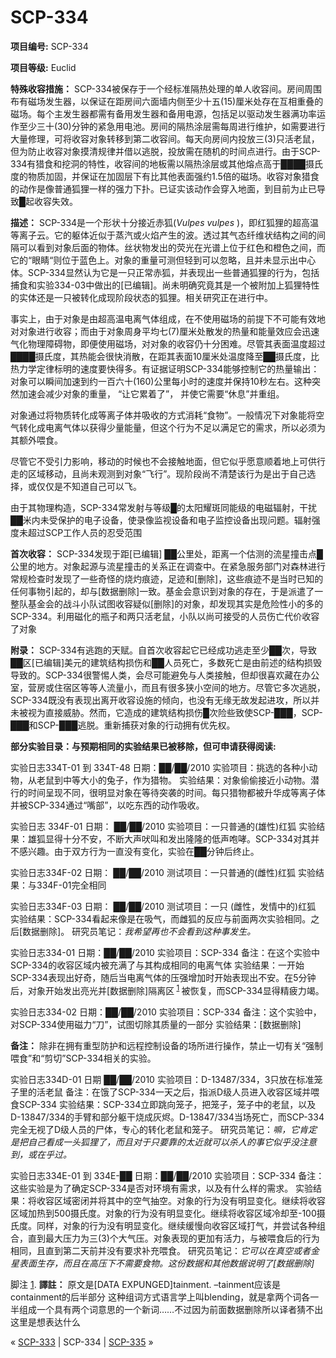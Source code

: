 # SCP-334
                        


**项目编号:**  SCP-334

**项目等级:**  Euclid

**特殊收容措施：** SCP-334被保存于一个经标准隔热处理的单人收容间。房间周围布有磁场发生器，以保证在距房间六面墙内侧至少十五(15)厘米处存在互相重叠的磁场。每个主发生器都需有备用发生器和备用电源，包括足以驱动发生器满功率运作至少三十(30)分钟的紧急用电池。房间的隔热涂层需每周进行维护，如需要进行大量修理，可将收容对象转移到第二收容间。每天向房间内投放三(3)只活老鼠，但为防止收容对象摸清规律并借以逃脱，投放需在随机的时间点进行。由于SCP-334有猎食和挖洞的特性，收容间的地板需以隔热涂层或其他熔点高于████摄氏度的物质加固，并保证在加固层下有比其他表面强约1.5倍的磁场。收容对象猎食的动作是像普通狐狸一样的强力下扑。已证实该动作会穿入地面，到目前为止已导致█起收容失效。

**描述：** SCP-334是一个形状十分接近赤狐(*Vulpes vulpes* )，即红狐狸的超高温等离子云。它的躯体近似于蒸汽或火焰产生的波。透过其气态纤维状结构之间的间隔可以看到对象后面的物体。丝状物发出的荧光在光谱上位于红色和橙色之间，而它的“眼睛“则位于蓝色上。对象的重量可测但轻到可以忽略，且并未显示出中心体。SCP-334显然认为它是一只正常赤狐，并表现出一些普通狐狸的行为，包括捕食和实验334-03中做出的[已编辑]。尚未明确究竟其是一个被附加上狐狸特性的实体还是一只被转化成现阶段状态的狐狸。相关研究正在进行中。

事实上，由于对象是由超高温电离气体组成，在不使用磁场的前提下不可能有效地对对象进行收容；而由于对象周身平均七(7)厘米处散发的热量和能量效应会迅速气化物理障碍物，即便使用磁场，对对象的收容仍十分困难。尽管其表面温度超过████摄氏度，其热能会很快消散，在距其表面10厘米处温度降至██摄氏度，比热力学定律标明的速度要快得多。有证据证明SCP-334能够控制它的热量输出：对象可以瞬间加速到约一百六十(160)公里每小时的速度并保持10秒左右。这种突然加速会减少对象的重量， “让它累着了”， 并使它需要“休息”并重组。

对象通过将物质转化成等离子体并吸收的方式消耗“食物”。一般情况下对象能将空气转化成电离气体以获得少量能量，但这个行为不足以满足它的需求，所以必须为其额外喂食。

尽管它不受引力影响，移动的时候也不会接触地面，但它似乎愿意顺着地上可供行走的区域移动，且尚未观测到对象“飞行”。现阶段尚不清楚该行为是出于自己选择，或仅仅是不知道自己可以飞。

由于其物理构造，SCP-334常发射与等级█的太阳耀斑同能级的电磁辐射，干扰██米内未受保护的电子设备，使录像监视设备和电子监控设备出现问题。辐射强度未超过SCP工作人员的忍受范围

**首次收容：** SCP-334发现于距[已编辑] ██公里处，距离一个估测的流星撞击点█公里的地方。对象起源与流星撞击的关系正在调查中。在紧急服务部门对森林进行常规检查时发现了一些奇怪的烧灼痕迹，足迹和[删除]，这些痕迹不是当时已知的任何事物引起的，却与[数据删除]一致。基金会意识到对象的存在，于是派遣了一整队基金会的战斗小队试图收容疑似[删除]的对象，却发现其实是危险性小的多的SCP-334。利用磁化的瓶子和两只活老鼠，小队以尚可接受的人员伤亡代价收容了对象

**附录：** SCP-334有逃跑的天赋。自首次收容起它已经成功逃走至少██次，导致██区[已编辑]美元的建筑结构损伤和██人员死亡，多数死亡是由前述的结构损毁导致的。SCP-334很警惕人类，会尽可能避免与人类接触，但却很喜欢藏在办公室，营房或住宿区等等人流量小，而且有很多狭小空间的地方。尽管它多次逃脱，SCP-334既没有表现出离开收容设施的倾向，也没有无缘无故发起进攻，所以并未被视为直接威胁。然而，它造成的建筑结构损伤█次险些致使SCP-███，SCP-███和SCP-███逃脱。重新捕获对象的行动拥有优先权。

**部分实验目录：与预期相同的实验结果已被移除，但可申请获得阅读:** 

实验日志334T-01 到 334T-48
日期：██/██/2010
实验项目：挑选的各种小动物，从老鼠到中等大小的兔子，作为猎物。
实验结果：对象偷偷接近小动物。潜行的时间呈现不同，很明显对象在等待突袭的时间。每只猎物都被升华成等离子体并被SCP-334通过“嘴部”，以吃东西的动作吸收。

实验日志 334F-01
日期： ██/██/2010
实验项目：一只普通的(雄性)红狐
实验结果：雄狐显得十分不安，不断大声吠叫和发出隆隆的低声咆哮。SCP-334对其并不感兴趣。由于双方行为一直没有变化，实验在██分钟后终止。

实验日志334F-02
日期： ██/██/2010
测试项目：一只普通的(雌性)红狐
实验结果：与334F-01完全相同

实验日志334F-03
日期： ██/██/2010
测试项目：一只 (雌性，发情中的)红狐
实验结果：SCP-334看起来像是在吸气，而雌狐的反应与前面两次实验相同。之后[数据删除]。
研究员笔记：*我希望再也不会看到这种事发生。* 

实验日志334-01
日期：██/██/2010
实验项目：SCP-334
备注：在这个实验中SCP-334的收容区域内被充满了与其构成相同的电离气体
实验结果：一开始SCP-334表现出好奇，随后当电离气体的压强增加时开始表现出不安。在5分钟后，对象开始发出亮光并[数据删除]隔离区<sup class='footnoteref'>
 <a shape='rect' class='footnoteref' id='footnoteref-1' href='javascript:;' onclick='WIKIDOT.page.utils.scrollToReference(&apos;footnote-1&apos;)'>1</a>
</sup>被恢复，而SCP-334显得精疲力竭。

实验日志334-02
日期：██/██/2010
实验项目：SCP-334
备注：这个实验中，对SCP-334使用磁力“刀”，试图切除其质量的一部分
实验结果：[数据删除]

**备注：** 除非在拥有重型防护和远程控制设备的场所进行操作，禁止一切有关“强制喂食”和“剪切”SCP-334相关的实验。

实验日志334D-01
日期 ██/██/2010
实验项目：D-13487/334，3只放在标准笼子里的活老鼠
备注：在饿了SCP-334一天之后，指派D级人员进入收容区域并喂食SCP-334
实验结果：SCP-334立即跳向笼子，把笼子，笼子中的老鼠，以及D-13847/334的手臂和部分躯干烧成灰烬。D-13847/334当场死亡，而SCP-334完全无视了D级人员的尸体，专心的转化老鼠和笼子。
研究员笔记：*嘛，它肯定是把自己看成一头狐狸了，而且对于只要靠的太近就可以杀人的事它似乎没注意到，或在乎过。* 

实验日志334E-01 到 334E-██
日期：██/██/2010
实验项目：SCP-334
备注：这些实验是为了确定SCP-334是否对环境有需求，以及有什么样的需求。
实验结果：将收容区域密闭并将其中的空气抽空。对象的行为没有明显变化。继续将收容区域加热到500摄氏度。对象的行为没有明显变化。继续将收容区域冷却至-100摄氏度。同样，对象的行为没有明显变化。继续缓慢向收容区域打气，并尝试各种组合，直到最大压力为三(3)个大气压。对象表现的更加有活力，与被喂食后的行为相同，且直到第二天前并没有要求补充喂食。
研究员笔记：*它可以在真空或者金星表面生存，而且在高压下不需要食物。这份数据和其他数据说明了[数据删除]* 


脚注
<a shape='rect' href='javascript:;' onclick='WIKIDOT.page.utils.scrollToReference(&apos;footnoteref-1&apos;)'>1</a>. **譯註：** 原文是[DATA EXPUNGED]tainment. –tainment应该是containment的后半部分 这种组词方式语言学上叫blending，就是拿两个词各一半组成一个具有两个词意思的一个新词……不过因为前面数据删除所以译者猜不出这里是想表达什么



« [SCP-333](/scp-333) | SCP-334 | [SCP-335](/scp-335) »





                    